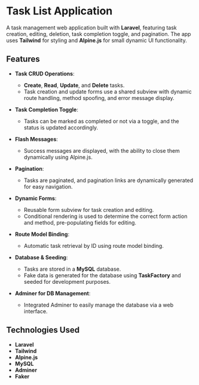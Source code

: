 # Task List Application

A task management web application built with **Laravel**, featuring task creation, editing, deletion, task completion toggle, and pagination. The app uses **Tailwind** for styling and **Alpine.js** for small dynamic UI functionality.

## Features

- **Task CRUD Operations**: 
  - **Create**, **Read**, **Update**, and **Delete** tasks.
  - Task creation and update forms use a shared subview with dynamic route handling, method spoofing, and error message display.
  
- **Task Completion Toggle**: 
  - Tasks can be marked as completed or not via a toggle, and the status is updated accordingly.
  
- **Flash Messages**: 
  - Success messages are displayed, with the ability to close them dynamically using Alpine.js.
  
- **Pagination**: 
  - Tasks are paginated, and pagination links are dynamically generated for easy navigation.

- **Dynamic Forms**:
  - Reusable form subview for task creation and editing.
  - Conditional rendering is used to determine the correct form action and method, pre-populating fields for editing.
  
- **Route Model Binding**:
  - Automatic task retrieval by ID using route model binding.
  
- **Database & Seeding**: 
  - Tasks are stored in a **MySQL** database.
  - Fake data is generated for the database using **TaskFactory** and seeded for development purposes.

- **Adminer for DB Management**:
  - Integrated Adminer to easily manage the database via a web interface.
  
## Technologies Used

- **Laravel**
- **Tailwind**
- **Alpine.js**
- **MySQL**
- **Adminer**
- **Faker**




